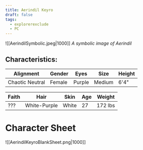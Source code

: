 ```yaml
---
title: Aerindil Keyro
draft: false
tags:
  - explorerexclude
  - PC
---
```


![[AerindilSymbolic.jpeg|1000]]
*A symbolic image of Aerindil*

## Characteristics:

| Alignment       | Gender | Eyes   | Size   | Height |
| --------------- | ------ | ------ | ------ | ------ |
| Chaotic Neutral | Female | Purple | Medium | 6'4"   |

| Faith | Hair         | Skin  | Age | Weight  |
| ----- | ------------ | ----- | --- | ------- |
| ???   | White-Purple | White | 27  | 172 lbs |

# Character Sheet
![[AerindilKeyroBlankSheet.png|1000]]